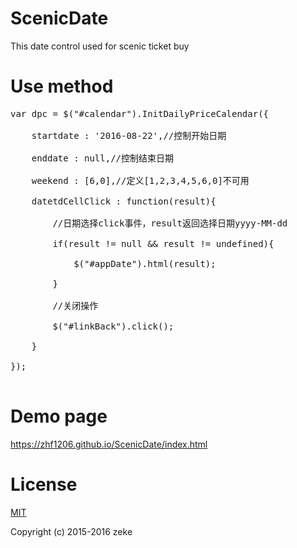 # ScenicDate
This date control used for scenic ticket buy

# Use method
<pre>
var dpc = $("#calendar").InitDailyPriceCalendar({<br/>
    startdate : '2016-08-22',//控制开始日期   <br/>
    enddate : null,//控制结束日期   <br/>
    weekend : [6,0],//定义[1,2,3,4,5,6,0]不可用  <br/>
    datetdCellClick : function(result){  <br/>
        //日期选择click事件，result返回选择日期yyyy-MM-dd  <br/>
        if(result != null && result != undefined){ <br/>
            $("#appDate").html(result); <br/>
        }<br/>
        //关闭操作<br/>
        $("#linkBack").click();<br/>
    }<br/>
});<br/>
</pre>
# Demo page
<a href="https://zhf1206.github.io/ScenicDate/index.html">https://zhf1206.github.io/ScenicDate/index.html</a>

# License

<a href="https://opensource.org/licenses/MIT" target="_blank">MIT</a>

Copyright (c) 2015-2016 zeke
